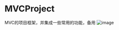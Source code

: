 # MVCProject
MVC的项目框架，并集成一些常用的功能，备用
![image](https://github.com/JWXIAN/MVCProject/blob/master/shot.png)
